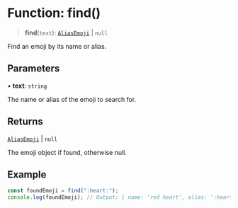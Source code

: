 # Function: find()

> **find**(`text`): [`AliasEmoji`](./src/packages/emoji/type/AliasEmoji.md) \| `null`

Find an emoji by its name or alias.

## Parameters

• **text**: `string`

The name or alias of the emoji to search for.

## Returns

[`AliasEmoji`](./src/packages/emoji/type/AliasEmoji.md) \| `null`

The emoji object if found, otherwise null.

## Example

```javascript
const foundEmoji = find(":heart:");
console.log(foundEmoji); // Output: { name: 'red heart', alias: ':heart:', slug: '2764', ... }
```
